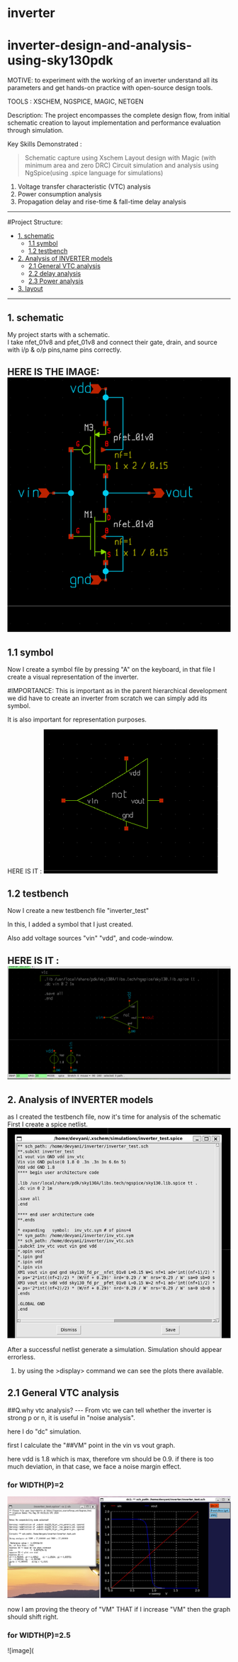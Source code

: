 # inverter
# inverter-design-and-analysis-using-sky130pdk  
MOTIVE: to experiment with the working of an inverter understand all its parameters and get hands-on practice with open-source design tools.  

TOOLS : XSCHEM, NGSPICE, MAGIC, NETGEN   

Description: The project encompasses the complete design flow, from initial schematic creation to layout implementation and performance evaluation through simulation.

Key Skills Demonstrated :
>Schematic capture using Xschem
>Layout design with Magic (with minimum area and zero DRC)
>Circuit simulation and analysis using NgSpice(using .spice language for simulations)
   1. Voltage transfer characteristic (VTC) analysis
   2. Power consumption analysis
   3. Propagation delay and rise-time & fall-time delay analysis
---

#Project Structure:
- [1. schematic](#1-schematic)
  - [1.1 symbol](#11-symbol)
  - [1.2 testbench](#12-testbench)
- [2. Analysis of INVERTER models](#2-Analysis-of-INVERTER-models)
  - [2.1 General VTC analysis](#21-General-VTC-analysis)
  - [2.2 delay analysis ](#22-delay-analysis)
  - [2.3 Power analysis](#23-power-analysis)
- [3. layout](#2-layout)
---
## 1. schematic 
My project starts with a schematic.		
I take nfet_01v8 and pfet_01v8 and connect their gate, drain, and source with i/p & o/p pins,name pins correctly.

HERE IS THE IMAGE:
![image](https://github.com/Devyani-EC/inverter-/blob/main/Screenshot%20(41).png)
---
## 1.1 symbol
 Now I create a symbol file by pressing "A" on the keyboard, in that file I create a visual representation of the inverter.
>
  #IMPORTANCE:
 This is important as in the parent hierarchical development we did have to create an inverter from scratch we can simply add its symbol.
>
It is also important for representation purposes.


HERE IS IT :
![image](https://github.com/Devyani-EC/inverter-/blob/new-branch/images1/Screenshot%20(42).png)

## 1.2 testbench
>
 Now I create a new testbench file "inverter_test"
> 
 In this, I added a symbol that I just created.
> 
Also add voltage sources "vin" "vdd", and code-window.

HERE IS IT :
![image](https://github.com/Devyani-EC/inverter-/blob/new-branch/images1/Screenshot%20(55).png)
---
## 2. Analysis of INVERTER models
as I created the testbench file, now it's time  for analysis of the schematic
First I create a spice netlist.
![image](https://github.com/Devyani-EC/inverter-/blob/new-branch/images1/Screenshot%20(45).png)

After a successful netlist generate a simulation.
Simulation should appear errorless.
   1. by using the >display> command we can see the plots there available.

## 2.1 General VTC analysis
##Q.why vtc analysis? 
  --- From vtc we can tell whether the inverter is strong p or n, it is useful in "noise analysis".

here I do "dc" simulation. 

first I calculate the "##VM" point in the vin vs vout graph.

here vdd is 1.8 which is max, therefore vm should be 0.9. if there is too much deviation, in that case, we face a noise margin effect.
### for WIDTH(P)=2
![image](https://github.com/Devyani-EC/inverter-/blob/new-branch/images1/Screenshot%20(49).png)

now I am proving the theory of "VM" THAT if I increase "VM" then the graph should shift right.
### for WIDTH(P)=2.5
![image](



